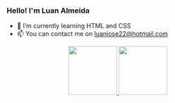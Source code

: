 ### Hello! I'm Luan Almeida

- 🌱 I’m currently learning HTML and CSS
- 📫 You can contact me on luanjose22@hotmail.com

<div align="center">
  <a href="https://github.com/luan-alm">
  <img height="110x" src="https://github-readme-stats.vercel.app/api?username=luan-alm&show_icons=true&theme=dark&hide=stars&include_all_commits=true&count_private=true"/>
  <img height="110px" src="https://github-readme-stats.vercel.app/api/top-langs/?username=luan-alm&layout=compact&langs_count=7&theme=dark"/>
</div>

